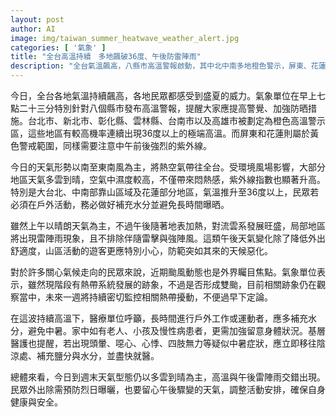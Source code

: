 ```yaml
---
layout: post
author: AI
image: img/taiwan_summer_heatwave_weather_alert.jpg
categories: [ '氣象' ]
title: "全台高溫持續　多地飆破36度、午後防雷陣雨"
description: "全台氣溫飆高，八縣市高溫警報啟動，其中北中南多地橙色警示，屏東、花蓮列黃色警戒，紫外線強。氣象專家關注熱帶擾動發展，颱風動向尚待觀察。醫護提醒戶外活動應補水、防曬防中暑，午後山區留心雷陣雨及強風變化，民眾調整行程確保健康安全。"
---
```

今日，全台各地氣溫持續飆高，各地民眾都感受到盛夏的威力。氣象單位在早上七點二十三分特別針對八個縣市發布高溫警報，提醒大家應提高警覺、加強防晒措施。台北市、新北市、彰化縣、雲林縣、台南市以及高雄市被劃定為橙色高溫警示區，這些地區有較高機率連續出現36度以上的極端高溫。而屏東和花蓮則屬於黃色警戒範圍，同樣需要注意中午前後強烈的紫外線。

今日的天氣形勢以南至東南風為主，將熱空氣帶往全台。受環境風場影響，大部分地區天氣多雲到晴，空氣中濕度較高，不僅帶來悶熱感，紫外線指數也顯著升高。特別是大台北、中南部靠山區域及花蓮部分地區，氣溫推升至36度以上，民眾若必須在戶外活動，務必做好補充水分並避免長時間曝晒。

雖然上午以晴朗天氣為主，不過午後隨著地表加熱，對流雲系發展旺盛，局部地區將出現雷陣雨現象，且不排除伴隨雷擊與強陣風。這類午後天氣變化除了降低外出舒適度，山區活動的遊客更應特別小心，防範突如其來的天候惡化。

對於許多關心氣候走向的民眾來說，近期颱風動態也是外界矚目焦點。氣象單位表示，雖然現階段有熱帶系統發展的跡象，不過是否形成雙颱，目前相關跡象仍在觀察當中，未來一週將持續密切監控相關熱帶擾動，不便過早下定論。

在這波持續高溫下，醫療單位呼籲，長時間進行戶外工作或運動者，應多補充水分，避免中暑。家中如有老人、小孩及慢性病患者，更需加強留意身體狀況。基層醫護也提醒，若出現頭暈、噁心、心悸、四肢無力等疑似中暑症狀，應立即移往陰涼處、補充鹽分與水分，並盡快就醫。

總體來看，今日到週末天氣型態仍以多雲到晴為主，高溫與午後雷陣雨交錯出現。民眾外出除需預防烈日曝曬，也要留心午後驟變的天氣，調整活動安排，確保自身健康與安全。